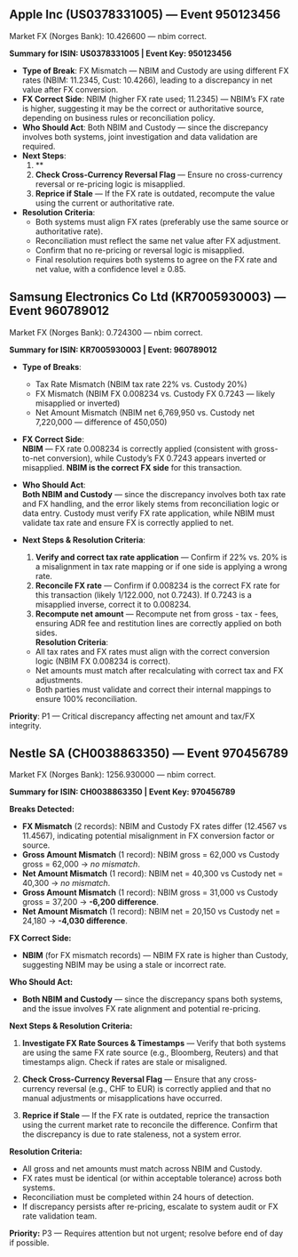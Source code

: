 ## Apple Inc (US0378331005) — Event 950123456
Market FX (Norges Bank): 10.426600 — nbim correct.

**Summary for ISIN: US0378331005 | Event Key: 950123456**

- **Type of Break**: FX Mismatch — NBIM and Custody are using different FX rates (NBIM: 11.2345, Cust: 10.4266), leading to a discrepancy in net value after FX conversion.
- **FX Correct Side**: NBIM (higher FX rate used; 11.2345) — NBIM’s FX rate is higher, suggesting it may be the correct or authoritative source, depending on business rules or reconciliation policy.
- **Who Should Act**: Both NBIM and Custody — since the discrepancy involves both systems, joint investigation and data validation are required.
- **Next Steps**:
  1. **
  2. **Check Cross-Currency Reversal Flag** — Ensure no cross-currency reversal or re-pricing logic is misapplied.
  3. **Reprice if Stale** — If the FX rate is outdated, recompute the value using the current or authoritative rate.
- **Resolution Criteria**:
  - Both systems must align FX rates (preferably use the same source or authoritative rate).
  - Reconciliation must reflect the same net value after FX adjustment.
  - Confirm that no re-pricing or reversal logic is misapplied.
  - Final resolution requires both systems to agree on the FX rate and net value, with a confidence level ≥ 0.85.


## Samsung Electronics Co Ltd (KR7005930003) — Event 960789012
Market FX (Norges Bank): 0.724300 — nbim correct.

**Summary for ISIN: KR7005930003 | Event: 960789012**

- **Type of Breaks**:  
  - Tax Rate Mismatch (NBIM tax rate 22% vs. Custody 20%)  
  - FX Mismatch (NBIM FX 0.008234 vs. Custody FX 0.7243 — likely misapplied or inverted)  
  - Net Amount Mismatch (NBIM net 6,769,950 vs. Custody net 7,220,000 — difference of 450,050)  

- **FX Correct Side**:  
  **NBIM** — FX rate 0.008234 is correctly applied (consistent with gross-to-net conversion), while Custody’s FX 0.7243 appears inverted or misapplied. **NBIM is the correct FX side** for this transaction.

- **Who Should Act**:  
  **Both NBIM and Custody** — since the discrepancy involves both tax rate and FX handling, and the error likely stems from reconciliation logic or data entry. Custody must verify FX rate application, while NBIM must validate tax rate and ensure FX is correctly applied to net.

- **Next Steps & Resolution Criteria**:  
  1. **Verify and correct tax rate application** — Confirm if 22% vs. 20% is a misalignment in tax rate mapping or if one side is applying a wrong rate.  
  2. **Reconcile FX rate** — Confirm if 0.008234 is the correct FX rate for this transaction (likely 1/122.000, not 0.7243). If 0.7243 is a misapplied inverse, correct it to 0.008234.  
  3. **Recompute net amount** — Recompute net from gross - tax - fees, ensuring ADR fee and restitution lines are correctly applied on both sides.  
  **Resolution Criteria**:  
  - All tax rates and FX rates must align with the correct conversion logic (NBIM FX 0.008234 is correct).  
  - Net amounts must match after recalculating with correct tax and FX adjustments.  
  - Both parties must validate and correct their internal mappings to ensure 100% reconciliation.

**Priority**: P1 — Critical discrepancy affecting net amount and tax/FX integrity.


## Nestle SA (CH0038863350) — Event 970456789
Market FX (Norges Bank): 1256.930000 — nbim correct.

**Summary for ISIN: CH0038863350 | Event Key: 970456789**

**Breaks Detected:**
- **FX Mismatch** (2 records): NBIM and Custody FX rates differ (12.4567 vs 11.4567), indicating potential misalignment in FX conversion factor or source.
- **Gross Amount Mismatch** (1 record): NBIM gross = 62,000 vs Custody gross = 62,000 → *no mismatch*.
- **Net Amount Mismatch** (1 record): NBIM net = 40,300 vs Custody net = 40,300 → *no mismatch*.
- **Gross Amount Mismatch** (1 record): NBIM gross = 31,000 vs Custody gross = 37,200 → **-6,200 difference**.
- **Net Amount Mismatch** (1 record): NBIM net = 20,150 vs Custody net = 24,180 → **-4,030 difference**.

**FX Correct Side:**
- **NBIM** (for FX mismatch records) — NBIM FX rate is higher than Custody, suggesting NBIM may be using a stale or incorrect rate.

**Who Should Act:**
- **Both NBIM and Custody** — since the discrepancy spans both systems, and the issue involves FX rate alignment and potential re-pricing.

**Next Steps & Resolution Criteria:**

1. **Investigate FX Rate Sources & Timestamps** — Verify that both systems are using the same FX rate source (e.g., Bloomberg, Reuters) and that timestamps align. Check if rates are stale or misaligned.

2. **Check Cross-Currency Reversal Flag** — Ensure that any cross-currency reversal (e.g., CHF to EUR) is correctly applied and that no manual adjustments or misapplications have occurred.

3. **Reprice if Stale** — If the FX rate is outdated, reprice the transaction using the current market rate to reconcile the difference. Confirm that the discrepancy is due to rate staleness, not a system error.

**Resolution Criteria:**
- All gross and net amounts must match across NBIM and Custody.
- FX rates must be identical (or within acceptable tolerance) across both systems.
- Reconciliation must be completed within 24 hours of detection.
- If discrepancy persists after re-pricing, escalate to system audit or FX rate validation team.

**Priority:** P3 — Requires attention but not urgent; resolve before end of day if possible.
